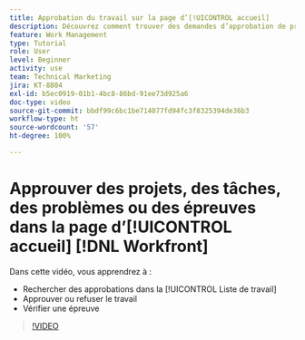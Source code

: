 ```yaml
---
title: Approbation du travail sur la page d’[!UICONTROL accueil]
description: Découvrez comment trouver des demandes d’approbation de projet, de tâche, de problème et d’épreuve dans la [!UICONTROL Liste de travail], puis approuver ou refuser le travail dans  [!DNL  Workfront].
feature: Work Management
type: Tutorial
role: User
level: Beginner
activity: use
team: Technical Marketing
jira: KT-8804
exl-id: b5ec0919-01b1-4bc8-86bd-91ee73d925a6
doc-type: video
source-git-commit: bbdf99c6bc1be714077fd94fc3f8325394de36b3
workflow-type: ht
source-wordcount: '57'
ht-degree: 100%

---
```


# Approuver des projets, des tâches, des problèmes ou des épreuves dans la page d’[!UICONTROL accueil] [!DNL Workfront]

Dans cette vidéo, vous apprendrez à :

* Rechercher des approbations dans la [!UICONTROL Liste de travail]
* Approuver ou refuser le travail
* Vérifier une épreuve

>[!VIDEO](https://video.tv.adobe.com/v/3447909/?quality=12&learn=on&enablevpops=1&captions=fre_fr)

<!--
learn more URLs
-->
